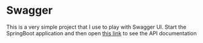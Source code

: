 # Swagger

This is a very simple project that I use to play with Swagger UI.
Start the SpringBoot application and then open [this link](http://localhost:8080/dummyservice/swagger-ui.html) to see the API documentation
